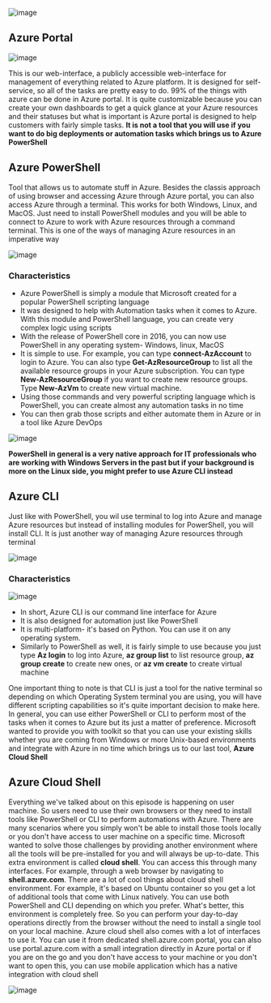 ![image](https://github.com/user-attachments/assets/0a0140ed-3141-43bf-82ab-55a69613f206)

## Azure Portal

![image](https://github.com/user-attachments/assets/049b88ce-db9b-4fd6-b6e7-0bba0cc11829)

This is our web-interface, a publicly accessible web-interface for management of everything related to Azure platform.
It is designed for self-service, so all of the tasks are pretty easy to do.
99% of the things with azure can be done in Azure portal.
It is quite customizable because you can create your own dashboards to get a quick glance at your Azure resources and their statuses but what is important is Azure portal is designed to help customers with fairly simple tasks.
**It is not a tool that you will use if you want to do big deployments or automation tasks which brings us to Azure PowerShell**

## Azure PowerShell

Tool that allows us to automate stuff in Azure. Besides the classis approach of using browser and accessing Azure through Azure portal, you can also access Azure through a terminal. This works for both Windows, Linux, and MacOS. 
Just need to install PowerShell modules and you will be able to connect to Azure to work with Azure resources through a command terminal. This is one of the ways of managing Azure resources in an imperative way

![image](https://github.com/user-attachments/assets/5ef60d30-ab53-438e-b0ab-00b5d49a252a)

### Characteristics
- Azure PowerShell is simply a module that Microsoft created for a popular PowerShell scripting language
- It was designed to help with Automation tasks when it comes to Azure. With this module and PowerShell language, you can create very complex logic using scripts
- With the release of PowerShell core in 2016, you can now use PowerShell in any operating system- Windows, linux, MacOS
- It is simple to use. For example, you can type **connect-AzAccount** to login to Azure. You can also type **Get-AzResourceGroup** to list all the available resource groups in your Azure subscription. You can type **New-AzResourceGroup** if you want to create new resource groups. Type **New-AzVm** to create new virtual machine.
- Using those commands and very powerful scripting language which is PowerShell, you can create almost any automation tasks in no time
- You can then grab those scripts and either automate them in Azure or in a tool like Azure DevOps

![image](https://github.com/user-attachments/assets/462acd42-0fbf-4b86-bfa3-64632dd98794)

**PowerShell in general is a very native approach for IT professionals who are working with Windows Servers in the past but if your background is more on the Linux side, you might prefer to use **Azure CLI** instead**
 


## Azure CLI

Just like with PowerShell, you wil use terminal to log into Azure and manage Azure resources but instead of installing modules for PowerShell, you will install CLI. It is just another way of managing Azure resources through terminal

![image](https://github.com/user-attachments/assets/79c1fc06-d4d7-4d30-a8be-f3fbe2ee871c)


### Characteristics

![image](https://github.com/user-attachments/assets/99d96e8a-87ae-4d0b-8b20-973567485724)

- In short, Azure CLI is our command line interface for Azure
- It is also designed for automation just like PowerShell
- It is multi-platform- it's based on Python. You can use it on any operating system.
- Similarly to PowerShell as well, it is fairly simple to use because you just type **Az login** to log into Azure, **az group list** to list resource group, **az group create** to create new ones, or **az vm create** to create virtual machine

One important thing to note is that CLI is just a tool for the native terminal so depending on which Operating System terminal you are using, you will have different scripting capabilities so it's quite important decision to make here. In general, you can use either PowerShell or CLI to perform most of the tasks when it comes to Azure but its just a matter of preference. Microsoft wanted to provide you with toolkit so that you can use your existing skills whether you are coming from Windows or more Unix-based environments and integrate with Azure in no time which brings us to our last tool, **Azure Cloud Shell**

## Azure Cloud Shell

Everything we've talked about on this episode is happening on user machine. So users need to use their own browsers or they need to install tools like PowerShell or CLI to perform automations with Azure. There are many scenarios where you simply won't be able to install those tools locally or you don't have access to user machine on a specific time. Microsoft wanted to solve those challenges by providing another environment where all the tools will be pre-installed for you and will always be up-to-date. This extra environment is called **cloud shell**. You can access this through many interfaces. For example, through a web browser by navigating to **shell.azure.com**. There are a lot of cool things about cloud shell environment. For example, it's based on Ubuntu container so you get a lot of additional tools that come with Linux natively. You can use both PowerShell and CLI depending on which you prefer.
What's better, this environment is completely free. So you can perform your day-to-day operations directly from the browser without the need to install a single tool on your local machine.
Azure cloud shell also comes with a lot of interfaces to use it. You can use it from dedicated shell.azure.com portal, you can also use portal.azure.com with a small integration directly in Azure portal or if you are on the go and you don't have access to your machine or you don't want to open this, you can use mobile application which has a native integration with cloud shell

![image](https://github.com/user-attachments/assets/21e00229-40e6-41be-adfc-a81bbc7e7949)
